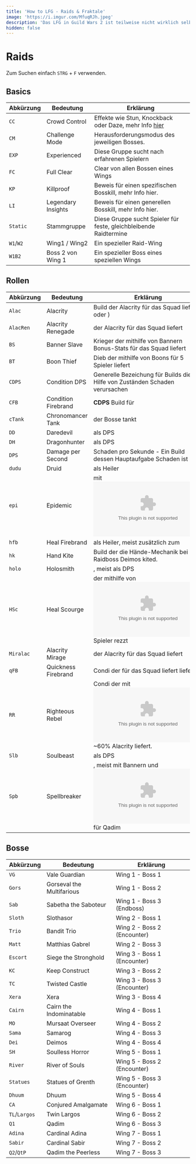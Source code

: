 ```yaml
---
title: 'How to LFG - Raids & Fraktale'
image: 'https://i.imgur.com/MfuqRJh.jpeg'
description: 'Das LFG in Guild Wars 2 ist teilweise nicht wirklich selbsterklärend. Hier ein kleine Übersicht was welche Abkürzungen im LFG bedeuten.'
hidden: false
---
```


# Raids

Zum Suchen einfach `STRG` + `F` verwenden.

## Basics

| Abkürzung | Bedeutung          | Erklärung                                                                      |
|-----------|--------------------|--------------------------------------------------------------------------------|
| `CC`      | Crowd Control      | Effekte wie Stun, Knockback oder Daze, mehr Info [hier](https://breakbar.info) |
| `CM`      | Challenge Mode     | Herausforderungsmodus des jeweiligen Bosses.                                   |
| `EXP`     | Experienced        | Diese Gruppe sucht nach erfahrenen Spielern                                    |
| `FC`      | Full Clear         | Clear von allen Bossen eines Wings                                             |
| `KP`      | Killproof          | Beweis für einen spezifischen Bosskill, mehr Info hier.                        |
| `LI`      | Legendary Insights | Beweis für einen generellen Bosskill, mehr Info hier.                          |
| `Static`  | Stammgruppe        | Diese Gruppe sucht Spieler für feste, gleichbleibende Raidtermine              |
| `W1`/`W2` | Wing1 / Wing2      | Ein spezieller Raid-Wing                                                       |
| `W1B2`    | Boss 2 von Wing 1  | Ein spezieller Boss eines speziellen Wings                                     |

## Rollen

| Abkürzung | Bedeutung           | Erklärung                                                                                               |
|-----------|---------------------|---------------------------------------------------------------------------------------------------------|
| `Alac`    | Alacrity            | Build der Alacrity für das Squad liefert (<profession name="mirage"> oder <profession name="renegade">) |
| `AlacRen` | Alacrity Renegade   | <profession name="renegade"> der Alacrity für das Squad liefert                                         |
| `BS`      | Banner Slave        | Krieger der mithilfe von Bannern Bonus-Stats für das Squad liefert                                      |
| `BT`      | Boon Thief          | Dieb der mithilfe von <embed skills="49063"> Boons für 5 Spieler liefert                                |
| `CDPS`    | Condition DPS       | Generelle Bezeichung für Builds die mit Hilfe von Zuständen Schaden verursachen                         |
| `CFB`     | Condition Firebrand | **CDPS** Build für <profession name="firebrand">                                                        |
| `cTank`   | Chronomancer Tank   | <profession name="chronomancer"> der Bosse tankt                                                        |
| `DD`      | Daredevil           | <profession name="daredevil"> als DPS                                                                   |
| `DH`      | Dragonhunter        | <profession name="dragonhunter"> als DPS                                                                |
| `DPS`     | Damage per Second   | Schaden pro Sekunde - Ein Build dessen Hauptaufgabe Schaden ist                                         |
| `dudu`    | Druid               | <profession name="druid"> als Heiler                                                                    |
| `epi`     | Epidemic            | <profession name="scourge"> mit <embed type="skills" id="10606">                                        |
| `hfb`     | Heal Firebrand      | <profession name="firebrand"> als Heiler, meist zusätzlich zum <professsion name="druid">               |
| `hk`      | Hand Kite           | Build der die Hände-Mechanik bei Raidboss Deimos kited.                                                 |
| `holo`    | Holosmith           | <profession name="holosmith">, meist als DPS                                                            |
| `HSc`     | Heal Scourge        | <profession name="scourge"> der mithilfe von <embed type="skills" id="778"> Spieler rezzt               |
| `Miralac` | Alacrity Mirage     | <profession name="mirage"> der Alacrity für das Squad liefert                                           |
| `qFB`     | Quickness Firebrand | Condi <profession name="firebrand"> der <boon name="quickness"> für das Squad liefert liefert           |
| `RR`      | Righteous Rebel     | Condi <profession name="renegade"> der mit <embed type="skills" id="2182"> ~60% Alacrity liefert.       |
| `Slb`     | Soulbeast           | <profession name="soulbeast"> als DPS                                                                   |
| `Spb`     | Spellbreaker        | <profession name="spellbreaker">, meist mit Bannern und <embed type="skills" id="45333"> für Qadim      |

## Bosse

| Abkürzung     | Bedeutung                 | Erklärung                    |
|---------------|---------------------------|------------------------------|
| `VG`          | Vale Guardian             | Wing 1 -  Boss 1             |
| `Gors`        | Gorseval the Multifarious | Wing 1 -  Boss 2             |
| `Sab`         | Sabetha the Saboteur      | Wing 1 -  Boss 3 (Endboss)   |
| `Sloth`       | Slothasor                 | Wing 2 -  Boss 1             |
| `Trio`        | Bandit Trio               | Wing 2 -  Boss 2 (Encounter) |
| `Matt`        | Matthias Gabrel           | Wing 2 -  Boss 3             |
| `Escort`      | Siege the Stronghold      | Wing 3 -  Boss 1 (Encounter) |
| `KC`          | Keep Construct            | Wing 3 -  Boss 2             |
| `TC`          | Twisted Castle            | Wing 3 -  Boss 3 (Encounter) |
| `Xera`        | Xera                      | Wing 3 -  Boss 4             |
| `Cairn`       | Cairn the Indominatable   | Wing 4 -  Boss 1             |
| `MO`          | Mursaat Overseer          | Wing 4 -  Boss 2             |
| `Sama`        | Samarog                   | Wing 4 -  Boss 3             |
| `Dei`         | Deimos                    | Wing 4 -  Boss 4             |
| `SH`          | Soulless Horror           | Wing 5 -  Boss 1             |
| `River`       | River of Souls            | Wing 5 -  Boss 2 (Encounter) |
| `Statues`     | Statues of Grenth         | Wing 5 -  Boss 3 (Encounter) |
| `Dhuum`       | Dhuum                     | Wing 5 -  Boss 4             |
| `CA`          | Conjured Amalgamate       | Wing 6 -  Boss 1             |
| `TL`/`Largos` | Twin Largos               | Wing 6 -  Boss 2             |
| `Q1`          | Qadim                     | Wing 6 -  Boss 3             |
| `Adina`       | Cardinal Adina            | Wing 7 -  Boss 1             |
| `Sabir`       | Cardinal Sabir            | Wing 7 -  Boss 2             |
| `Q2`/`QtP`    | Qadim the Peerless        | Wing 7 -  Boss 3             |

